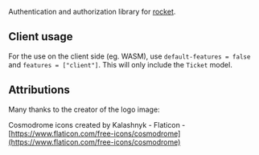 Authentication and authorization library for [rocket](https://rocket.rs).

## Client usage

For the use on the client side (eg. WASM), use `default-features = false` and `features = ["client"]`. This will only include the `Ticket` model.

## Attributions

Many thanks to the creator of the logo image:

Cosmodrome icons created by Kalashnyk - Flaticon - [https://www.flaticon.com/free-icons/cosmodrome](https://www.flaticon.com/free-icons/cosmodrome)
